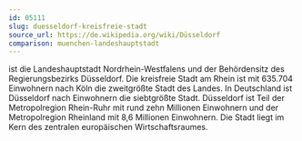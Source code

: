 ```yaml
---
id: 05111
slug: duesseldorf-kreisfreie-stadt
source_url: https://de.wikipedia.org/wiki/Düsseldorf
comparison: muenchen-landeshauptstadt
---
```


ist die Landeshauptstadt Nordrhein-Westfalens und der Behördensitz des Regierungsbezirks Düsseldorf. Die kreisfreie Stadt am Rhein ist mit 635.704 Einwohnern nach Köln die zweitgrößte Stadt des Landes. In Deutschland ist Düsseldorf nach Einwohnern die siebtgrößte Stadt. Düsseldorf ist Teil der Metropolregion Rhein-Ruhr mit rund zehn Millionen Einwohnern und der Metropolregion Rheinland mit 8,6 Millionen Einwohnern. Die Stadt liegt im Kern des zentralen europäischen Wirtschaftsraumes.
